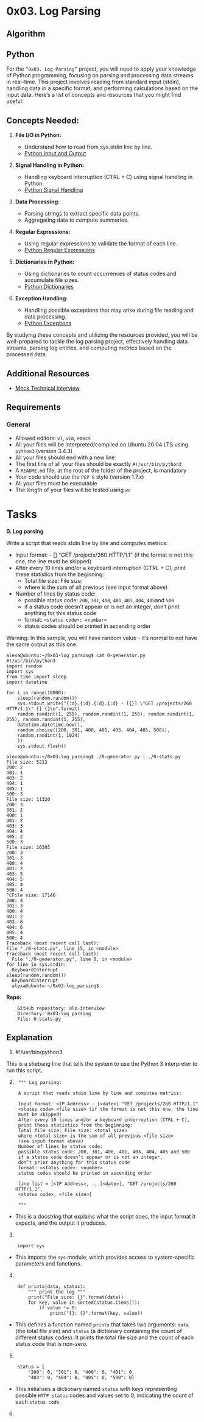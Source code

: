 # 0x03. Log Parsing

## Algorithm

## Python

For the ``“0x03. Log Parsing”`` project, you will need to apply your knowledge of Python programming, focusing on parsing and processing data streams in real-time. This project involves reading from standard input (stdin), handling data in a specific format, and performing calculations based on the input data. Here’s a list of concepts and resources that you might find useful:

## Concepts Needed:

1. __File I/O in Python:__

    - Understand how to read from sys.stdin line by line.
    - [Python Input and Output](https://docs.python.org/3/tutorial/inputoutput.html)
  
2. __Signal Handling in Python:__

    - Handling keyboard interruption (CTRL + C) using signal handling in Python.
    - [Python Signal Handling](https://docs.python.org/3/library/signal.html)
  
3. __Data Processing:__

    - Parsing strings to extract specific data points.
    - Aggregating data to compute summaries.
  
4. __Regular Expressions:__

    - Using regular expressions to validate the format of each line.
    - [Python Regular Expressions](https://docs.python.org/3/library/re.html)
  
5. __Dictionaries in Python:__

    - Using dictionaries to count occurrences of status codes and accumulate file sizes.
    - [Python Dictionaries](https://docs.python.org/3/tutorial/datastructures.html#dictionaries)
  
6. __Exception Handling:__

    - Handling possible exceptions that may arise during file reading and data processing.
    - [Python Exceptions](https://docs.python.org/3/tutorial/errors.html)

By studying these concepts and utilizing the resources provided, you will be well-prepared to tackle the log parsing project, effectively handling data streams, parsing log entries, and computing metrics based on the processed data.

## Additional Resources

  - [Mock Technical Interview](https://www.youtube.com/watch?v=5dRTK-_Bzd0)

## Requirements

### General

  - Allowed editors: `vi`, `vim`, `emacs`
  - All your files will be interpreted/compiled on Ubuntu 20.04 LTS using `python3` (version 3.4.3)
  - All your files should end with a new line
  - The first line of all your files should be exactly ``#!/usr/bin/python3``
  - A ``README.md`` file, at the root of the folder of the project, is mandatory
  - Your code should use the `PEP 8` style (version 1.7.x)
  - All your files must be executable
  - The length of your files will be tested using `wc`

# Tasks

__0. Log parsing__

Write a script that reads stdin line by line and computes metrics:

- Input format: <IP Address> - [<date>] "GET /projects/260 HTTP/1.1" <status code> <file size> (if the format is not this one, the line must be skipped)
- After every 10 lines and/or a keyboard interruption (CTRL + C), print these statistics from the beginning:
    - Total file size: File size: <total size>
    - where <total size> is the sum of all previous <file size> (see input format above)
- Number of lines by status code:
    - possible status code: `200`, `301`, `400`, `401`, `403`, `404`, `405`and `500`
    - if a status code doesn’t appear or is not an integer, don’t print anything for this status code
    - format: ``<status code>: <number>``
    - status codes should be printed in ascending order

Warning: In this sample, you will have random value - it’s normal to not have the same output as this one.

    alexa@ubuntu:~/0x03-log_parsing$ cat 0-generator.py
    #!/usr/bin/python3
    import random
    import sys
    from time import sleep
    import datetime

    for i in range(10000):
        sleep(random.random())
        sys.stdout.write("{:d}.{:d}.{:d}.{:d} - [{}] \"GET /projects/260 HTTP/1.1\" {} {}\n".format(
        random.randint(1, 255), random.randint(1, 255), random.randint(1, 255), random.randint(1, 255),
        datetime.datetime.now(),
        random.choice([200, 301, 400, 401, 403, 404, 405, 500]),
        random.randint(1, 1024)
        ))
        sys.stdout.flush()

    alexa@ubuntu:~/0x03-log_parsing$ ./0-generator.py | ./0-stats.py 
    File size: 5213
    200: 2
    401: 1
    403: 2
    404: 1
    405: 1
    500: 3
    File size: 11320
    200: 3
    301: 2
    400: 1
    401: 2
    403: 3
    404: 4
    405: 2
    500: 3
    File size: 16305
    200: 3
    301: 3
    400: 4
    401: 2
    403: 5
    404: 5
    405: 4
    500: 4
    ^CFile size: 17146
    200: 4
    301: 3
    400: 4
    401: 2
    403: 6
    404: 6
    405: 4
    500: 4
    Traceback (most recent call last):
    File "./0-stats.py", line 15, in <module>
    Traceback (most recent call last):
      File "./0-generator.py", line 8, in <module>
    for line in sys.stdin:
      KeyboardInterrupt
    sleep(random.random())
      KeyboardInterrupt
      alexa@ubuntu:~/0x03-log_parsing$

__Repo:__

        GitHub repository: alx-interview
        Directory: 0x03-log_parsing
        File: 0-stats.py

## Explanation

1. #!/usr/bin/python3

This is a shebang line that tells the system to use the Python 3 interpreter to run this script.

2.      """ Log parsing:

        A script that reads stdin line by line and computes metrics:

        Input format: <IP Address> - [<date>] "GET /projects/260 HTTP/1.1"
        <status code> <file size> (if the format is not this one, the line
        must be skipped)
        After every 10 lines and/or a keyboard interruption (CTRL + C),
        print these statistics from the beginning:
        Total file size: File size: <total size>
        where <total size> is the sum of all previous <file size>
        (see input format above)
        Number of lines by status code:
        possible status code: 200, 301, 400, 401, 403, 404, 405 and 500
        if a status code doesn’t appear or is not an integer,
        don’t print anything for this status code
        format: <status code>: <number>
        status codes should be printed in ascending order

        line list = [<IP Address>, -, [<date>], "GET /projects/260 HTTP/1.1",
        <status code>, <file size>]

        """

- This is a docstring that explains what the script does, the input format it expects, and the output it produces.

3. 

        import sys

- This imports the `sys` module, which provides access to system-specific parameters and functions.

4.  

        def printx(data, status):
            """ print the log """
            print("File size: {}".format(data))
            for key, value in sorted(status.items()):
                if value != 0:
                    print("{}: {}".format(key, value))

- This defines a function named `printx` that takes two arguments: `data` (the total file size) and `status` (a dictionary containing the count of different status codes). It prints the total file size and the count of each status code that is non-zero.

5. 

        status = {
            "200": 0, "301": 0, "400": 0, "401": 0,
            "403": 0, "404": 0, "405": 0, "500": 0}

- This initializes a dictionary named `status` with keys representing possible `HTTP status` codes and values set to 0, indicating the count of each `status code`.

6.
